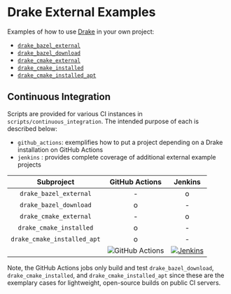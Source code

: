 # Drake External Examples

Examples of how to use [Drake](https://github.com/RobotLocomotion/drake) in your
own project:

* [`drake_bazel_external`](./drake_bazel_external)
* [`drake_bazel_download`](./drake_bazel_download)
* [`drake_cmake_external`](./drake_cmake_external)
* [`drake_cmake_installed`](./drake_cmake_installed)
* [`drake_cmake_installed_apt`](./drake_cmake_installed_apt)

## Continuous Integration

Scripts are provided for various CI instances in `scripts/continuous_integration`. The intended purpose of each is described below:

* `github_actions`:  exemplifies how to put a project depending on a Drake installation on GitHub Actions
* `jenkins` : provides complete coverage of additional external example projects

| **Subproject** | **GitHub Actions** | **Jenkins** |
|:---:|:---:|:---:|
| `drake_bazel_external` | - | o |
| `drake_bazel_download` | o | - |
| `drake_cmake_external` | - | o |
| `drake_cmake_installed` | o | - |
| `drake_cmake_installed_apt` | o | - |
|| ![GitHub Actions](https://img.shields.io/github/actions/workflow/status/RobotLocomotion/drake-external-examples/ci.yml?branch=main) | [![Jenkins](https://img.shields.io/jenkins/build.svg?jobUrl=https://drake-jenkins.csail.mit.edu/job/RobotLocomotion/job/drake-external-examples/job/main)](https://drake-jenkins.csail.mit.edu/job/RobotLocomotion/job/drake-external-examples/) |


Note, the GitHub Actions jobs only build and test `drake_bazel_download`,
`drake_cmake_installed`, and `drake_cmake_installed_apt` since these are the
exemplary cases for lightweight, open-source builds on public CI servers.
